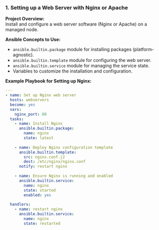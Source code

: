 ### 1. Setting up a Web Server with Nginx or Apache  
   
**Project Overview:**  
Install and configure a web server software (Nginx or Apache) on a managed node.  
   
**Ansible Concepts to Use:**  
- `ansible.builtin.package` module for installing packages (platform-agnostic).  
- `ansible.builtin.template` module for configuring the web server.  
- `ansible.builtin.service` module for managing the service state.  
- Variables to customize the installation and configuration.  
   
**Example Playbook for Setting up Nginx:**  
```yaml  
---  
- name: Set up Nginx web server  
  hosts: webservers  
  become: yes  
  vars:  
    nginx_port: 80  
  tasks:  
    - name: Install Nginx  
      ansible.builtin.package:  
        name: nginx  
        state: latest  
  
    - name: Deploy Nginx configuration template  
      ansible.builtin.template:  
        src: nginx.conf.j2  
        dest: /etc/nginx/nginx.conf  
      notify: restart nginx  
  
    - name: Ensure Nginx is running and enabled  
      ansible.builtin.service:  
        name: nginx  
        state: started  
        enabled: yes  
  
  handlers:  
    - name: restart nginx  
      ansible.builtin.service:  
        name: nginx  
        state: restarted  
```    
